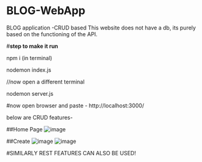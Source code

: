 # BLOG-WebApp
BLOG application -CRUD based 
This website does not have a db, its purely based on the functioning of the API.

#**step to make it run**

npm i (in terminal)

nodemon index.js

//now open a different terminal

nodemon server.js

#now open browser and paste - http://localhost:3000/

below are CRUD features-

##Home Page
![image](https://github.com/Nitin-094/BLOG-WebApp/assets/82011104/5297c4a2-a6dd-4972-9517-50e5e0d93967)

##Create
![image](https://github.com/Nitin-094/BLOG-WebApp/assets/82011104/f794ec5d-1a8c-45cc-b2d8-dc020cecadf5)
![image](https://github.com/Nitin-094/BLOG-WebApp/assets/82011104/3cf5bed2-e156-46da-8f49-58cbc36274b8)

#SIMILARLY REST FEATURES CAN ALSO BE USED!




